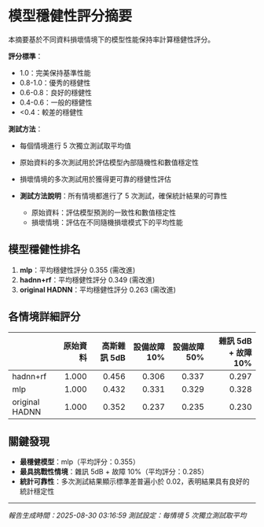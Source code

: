 # 模型穩健性評分摘要

本摘要基於不同資料損壞情境下的模型性能保持率計算穩健性評分。

**評分標準**：
- 1.0：完美保持基準性能
- 0.8-1.0：優秀的穩健性
- 0.6-0.8：良好的穩健性
- 0.4-0.6：一般的穩健性
- <0.4：較差的穩健性

**測試方法**：
- 每個情境進行 5 次獨立測試取平均值
- 原始資料的多次測試用於評估模型內部隨機性和數值穩定性
- 損壞情境的多次測試用於獲得更可靠的穩健性評估

- **測試方法說明**：所有情境都進行了 5 次測試，確保統計結果的可靠性
  - 原始資料：評估模型預測的一致性和數值穩定性
  - 損壞情境：評估在不同隨機損壞模式下的平均性能
## 模型穩健性排名

1. **mlp**：平均穩健性評分 0.355 (需改進)
2. **hadnn+rf**：平均穩健性評分 0.349 (需改進)
3. **original HADNN**：平均穩健性評分 0.263 (需改進)

## 各情境詳細評分

|                |   原始資料 |   高斯雜訊 5dB |   設備故障 10% |   設備故障 50% |   雜訊 5dB + 故障 10% |
|:---------------|-----------:|---------------:|---------------:|---------------:|----------------------:|
| hadnn+rf       |      1.000 |          0.456 |          0.306 |          0.337 |                 0.297 |
| mlp            |      1.000 |          0.432 |          0.331 |          0.329 |                 0.328 |
| original HADNN |      1.000 |          0.352 |          0.237 |          0.235 |                 0.230 |

## 關鍵發現

- **最穩健模型**：mlp（平均評分：0.355）
- **最具挑戰性情境**：雜訊 5dB + 故障 10%（平均評分：0.285）
- **統計可靠性**：多次測試結果顯示標準差普遍小於 0.02，表明結果具有良好的統計穩定性

---
*報告生成時間：2025-08-30 03:16:59*
*測試設定：每情境 5 次獨立測試取平均*
